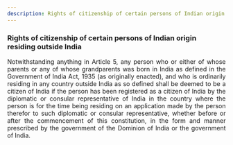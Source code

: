 ```yaml
---
description: Rights of citizenship of certain persons of Indian origin residing outside India
---
```


### Rights of citizenship of certain persons of Indian origin residing outside India
<div style="text-align: justify">

Notwithstanding anything in Article 5, any person who or either of whose parents or any of whose grandparents was born in India as defined in the Government of India Act, 1935 (as originally enacted), and who is ordinarily residing in any country outside India as so defined shall be deemed to be a citizen of India if the person has been registered as a citizen of India by the diplomatic or consular representative of India in the country where the person is for the time being residing on an application made by the person therefor to such diplomatic or consular representative, whether before or after the commencement of this constitution, in the form and manner prescribed by the government of the Dominion of India or the government of India.

</div>
